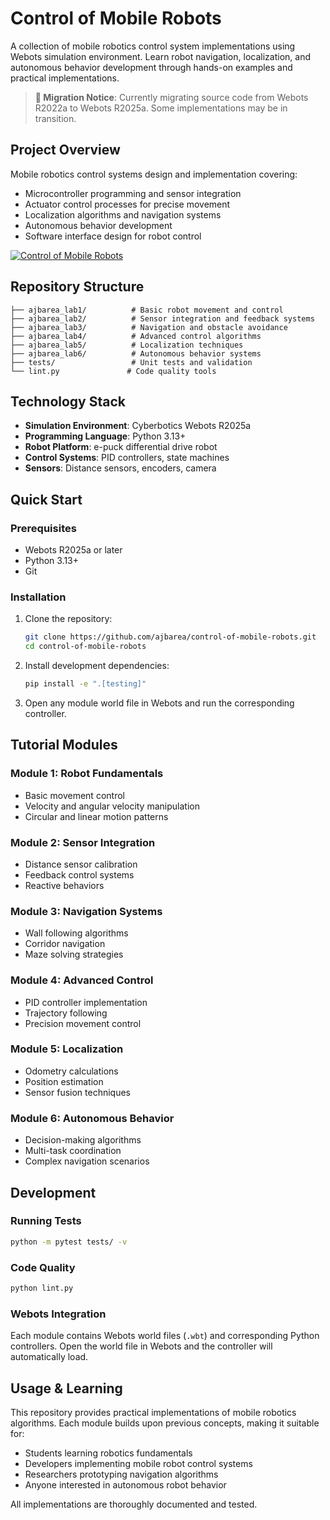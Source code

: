 # Control of Mobile Robots

A collection of mobile robotics control system implementations using Webots simulation environment. Learn robot navigation, localization, and autonomous behavior development through hands-on examples and practical implementations.

> **📝 Migration Notice**: Currently migrating source code from Webots R2022a to Webots R2025a. Some implementations may be in transition.

## Project Overview

Mobile robotics control systems design and implementation covering:

- Microcontroller programming and sensor integration
- Actuator control processes for precise movement
- Localization algorithms and navigation systems
- Autonomous behavior development
- Software interface design for robot control

[![Control of Mobile Robots](https://res.cloudinary.com/marcomontalbano/image/upload/v1671483418/video_to_markdown/images/youtube--MX-L8MLTDGI-c05b58ac6eb4c4700831b2b3070cd403.jpg)](https://www.youtube.com/watch?v=MX-L8MLTDGI&list=PLmQVFU1FBDddYV_4IRW1zfXH6CAKuZjIM&index=2 "Control of Mobile Robots")

## Repository Structure

```text
├── ajbarea_lab1/          # Basic robot movement and control
├── ajbarea_lab2/          # Sensor integration and feedback systems
├── ajbarea_lab3/          # Navigation and obstacle avoidance
├── ajbarea_lab4/          # Advanced control algorithms
├── ajbarea_lab5/          # Localization techniques
├── ajbarea_lab6/          # Autonomous behavior systems
├── tests/                 # Unit tests and validation
└── lint.py               # Code quality tools
```

## Technology Stack

- **Simulation Environment**: Cyberbotics Webots R2025a
- **Programming Language**: Python 3.13+
- **Robot Platform**: e-puck differential drive robot
- **Control Systems**: PID controllers, state machines
- **Sensors**: Distance sensors, encoders, camera

## Quick Start

### Prerequisites

- Webots R2025a or later
- Python 3.13+
- Git

### Installation

1. Clone the repository:

   ```bash
   git clone https://github.com/ajbarea/control-of-mobile-robots.git
   cd control-of-mobile-robots
   ```

2. Install development dependencies:

   ```bash
   pip install -e ".[testing]"
   ```

3. Open any module world file in Webots and run the corresponding controller.

## Tutorial Modules

### Module 1: Robot Fundamentals

- Basic movement control
- Velocity and angular velocity manipulation
- Circular and linear motion patterns

### Module 2: Sensor Integration

- Distance sensor calibration
- Feedback control systems
- Reactive behaviors

### Module 3: Navigation Systems

- Wall following algorithms
- Corridor navigation
- Maze solving strategies

### Module 4: Advanced Control

- PID controller implementation
- Trajectory following
- Precision movement control

### Module 5: Localization

- Odometry calculations
- Position estimation
- Sensor fusion techniques

### Module 6: Autonomous Behavior

- Decision-making algorithms
- Multi-task coordination
- Complex navigation scenarios

## Development

### Running Tests

```bash
python -m pytest tests/ -v
```

### Code Quality

```bash
python lint.py
```

### Webots Integration

Each module contains Webots world files (`.wbt`) and corresponding Python controllers. Open the world file in Webots and the controller will automatically load.

## Usage & Learning

This repository provides practical implementations of mobile robotics algorithms. Each module builds upon previous concepts, making it suitable for:

- Students learning robotics fundamentals
- Developers implementing mobile robot control systems  
- Researchers prototyping navigation algorithms
- Anyone interested in autonomous robot behavior

All implementations are thoroughly documented and tested.
